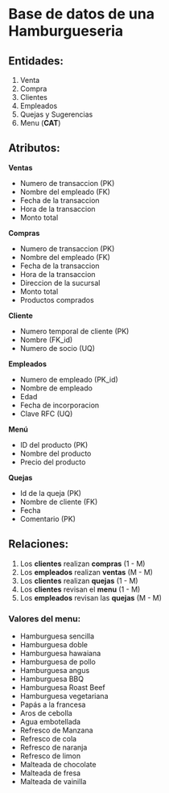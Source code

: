 # Base de datos de una Hamburgueseria

## Entidades:

1.  Venta 
1.  Compra
1.  Clientes
1.  Empleados
1.  Quejas y Sugerencias
1.  Menu (__CAT__)

## Atributos:

__Ventas__

- Numero de transaccion (PK)
- Nombre del empleado (FK)
- Fecha de la transaccion
- Hora de la transaccion 
- Monto total 


__Compras__

- Numero de transaccion (PK)
- Nombre del empleado (FK)
- Fecha de la transaccion
- Hora de la transaccion 
- Direccion de la sucursal
- Monto total 
- Productos comprados

__Cliente__

- Numero temporal de cliente (PK)
- Nombre (FK_id)
- Numero de socio (UQ)

__Empleados__
 
- Numero de empleado (PK_id)
- Nombre de empleado 
- Edad
- Fecha de incorporacion
- Clave RFC (UQ)

__Menú__

- ID del producto (PK)
- Nombre del producto 
- Precio del producto

__Quejas__

- Id de la queja (PK)
- Nombre de cliente (FK)
- Fecha
- Comentario (PK)

## Relaciones:

1. Los __clientes__ realizan __compras__ (1 - M)
1. Los __empleados__ realizan __ventas__ (M - M)
1. Los __clientes__ realizan __quejas__ (1 - M)
1. Los __clientes__ revisan el __menu__ (1 - M)
1. Los __empleados__ revisan las __quejas__ (M - M)


### Valores del menu:
 - Hamburguesa sencilla
 - Hamburguesa doble
 - Hamburguesa hawaiana
 - Hamburguesa de pollo
 - Hamburguesa angus
 - Hamburguesa BBQ
 - Hamburguesa Roast Beef
 - Hamburguesa vegetariana
 - Papás a la francesa
 - Aros de cebolla
 - Agua embotellada
 - Refresco de Manzana
 - Refresco de cola
 - Refresco de naranja
 - Refresco de limon
 - Malteada de chocolate
 - Malteada de fresa
 - Malteada de vainilla
 
